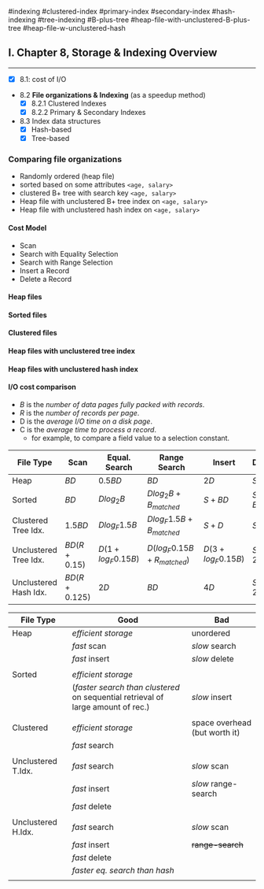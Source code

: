 #indexing #clustered-index #primary-index #secondary-index #hash-indexing #tree-indexing #B-plus-tree #heap-file-with-unclustered-B-plus-tree #heap-file-w-unclustered-hash

## I. Chapter 8, Storage & Indexing Overview
---
- [x] 8.1: cost of I/O

- 8.2 **File organizations & Indexing** (as a speedup method)
	- [x] 8.2.1 Clustered Indexes
	- [x] 8.2.2 Primary & Secondary Indexes
 
- 8.3 Index data structures
	- [x] Hash-based
	- [x] Tree-based

### Comparing file organizations
- Randomly ordered (heap file)
- sorted based on some attributes `<age, salary>`
- clustered B+ tree with search key `<age, salary>`
- Heap file with unclustered B+ tree index on `<age, salary>`
- Heap file with unclustered hash index on `<age, salary>`

#### Cost Model
- Scan
- Search with Equality Selection
- Search with Range Selection
- Insert a Record
- Delete a Record
 
#### Heap files

#### Sorted files

#### Clustered files

#### Heap files with unclustered tree index

#### Heap files with unclustered hash index
	
#### I/O cost comparison

- $B$ is the *number of data pages fully packed with records*.
- $R$ is the *number of records per page*.
- D is the *average I/O time on a disk page*.
- C is the *average time to process a record*.
	- for example, to compare a field value to a selection constant.

| File Type             | Scan          | Equal. Search     | Range Search                | Insert            | Delete |
| --------------------- | ------------- | ----------------- | --------------------------- | ----------------- | ------ |
| Heap                  | $BD$          | $0.5BD$           | $BD$                        | $2D$              | $S+D$  |
| Sorted                | $BD$          | $Dlog_2B$         | $Dlog_2B+B_{matched}$       | $S+BD$            | $S+BD$ |
| Clustered Tree Idx.   | $1.5BD$       | $D log_F1.5B$     | $Dlog_F1.5B +B_{matched}$  | $S+D$             | $S+D$  |
| Unclustered Tree Idx. | $BD(R+0.15)$  | $D(1+log_F0.15B)$ | $D(log_F0.15B+R_{matched})$ | $D(3+log_F0.15B)$ | $S+2D$ |
| Unclustered Hash Idx. | $BD(R+0.125)$ | $2D$              | $BD$                        | $4D$              | $S+2D$ |


| File Type          | Good                                                                             | Bad                           |
| ------------------ | -------------------------------------------------------------------------------- | ----------------------------- |
| Heap               | *efficient storage*                                                              | unordered                     |
|                    | *fast* scan                                                                      | *slow* search                 |
|                    | *fast* insert                                                                    | *slow* delete                 |
|                    |                                                                                  |                               |
| Sorted             | *efficient storage*                                                              |                               |
|                    | (*faster search than clustered* on sequential retrieval of large amount of rec.) | *slow* insert                 |
|                    |                                                                                  |                               |
| Clustered          | *efficient storage*                                                              | space overhead (but worth it) |
|                    | *fast* search                                                                    |                               |
|                    |                                                                                  |                               |
| Unclustered T.Idx. | *fast* search                                                                    | *slow* scan                   |
|                    | *fast* insert                                                                    | *slow* range-search           |
|                    | *fast* delete                                                                    |                               |
|                    |                                                                                  |                               |
| Unclustered H.Idx. | *fast* search                                                                    | *slow* scan                   |
|                    | *fast* insert                                                                    | ~~range-search~~              |
|                    | *fast* delete                                                                    |                               |
|                    | *faster eq. search than hash*                                                    |                               |
|                    |                                                                                  |                               |
